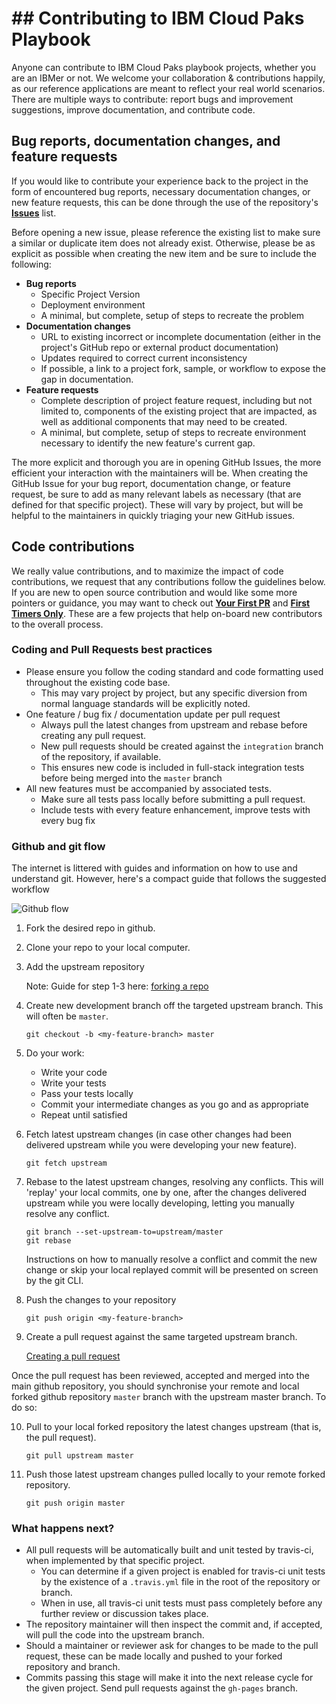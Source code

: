# ## Contributing to IBM Cloud Paks Playbook
Anyone can contribute to IBM Cloud Paks playbook projects, whether you are an IBMer or not.
We welcome your collaboration & contributions happily, as our reference applications are meant to reflect your real world scenarios.
There are multiple ways to contribute: report bugs and improvement suggestions, improve documentation, and contribute code.


## Bug reports, documentation changes, and feature requests

If you would like to contribute your experience back to the project in the form of encountered bug reports, necessary documentation changes, or new feature requests, this can be done through the use of the repository's [**Issues**](#) list.  

Before opening a new issue, please reference the existing list to make sure a similar or duplicate item does not already exist.  Otherwise, please be as explicit as possible when creating the new item and be sure to include the following:

- **Bug reports**
  - Specific Project Version
  - Deployment environment
  - A minimal, but complete, setup of steps to recreate the problem
- **Documentation changes**
  - URL to existing incorrect or incomplete documentation (either in the project's GitHub repo or external product documentation)
  - Updates required to correct current inconsistency
  - If possible, a link to a project fork, sample, or workflow to expose the gap in documentation.
- **Feature requests**
  - Complete description of project feature request, including but not limited to, components of the existing project that are impacted, as well as additional components that may need to be created.
  - A minimal, but complete, setup of steps to recreate environment necessary to identify the new feature's current gap.

The more explicit and thorough you are in opening GitHub Issues, the more efficient your interaction with the maintainers will be.  When creating the GitHub Issue for your bug report, documentation change, or feature request, be sure to add as many relevant labels as necessary (that are defined for that specific project).  These will vary by project, but will be helpful to the maintainers in quickly triaging your new GitHub issues.

## Code contributions

We really value contributions, and to maximize the impact of code contributions, we request that any contributions follow the guidelines below.  If you are new to open source contribution and would like some more pointers or guidance, you may want to check out [**Your First PR**](http://yourfirstpr.github.io/) and [**First Timers Only**](https://www.firsttimersonly.com/).  These are a few projects that help on-board new contributors to the overall process.

### Coding and Pull Requests best practices
- Please ensure you follow the coding standard and code formatting used throughout the existing code base.
  - This may vary project by project, but any specific diversion from normal language standards will be explicitly noted.
- One feature / bug fix / documentation update per pull request
  - Always pull the latest changes from upstream and rebase before creating any pull request.  
  - New pull requests should be created against the `integration` branch of the repository, if available.
  - This ensures new code is included in full-stack integration tests before being merged into the `master` branch
- All new features must be accompanied by associated tests.
  - Make sure all tests pass locally before submitting a pull request.
  - Include tests with every feature enhancement, improve tests with every bug fix

### Github and git flow

The internet is littered with guides and information on how to use and understand git.
However, here's a compact guide that follows the suggested workflow

![Github flow](https://ibm-cloud-architecture.github.io/assets/img/github_flow.png)

1. Fork the desired repo in github.

2. Clone your repo to your local computer.

3. Add the upstream repository

    Note: Guide for step 1-3 here: [forking a repo](https://help.github.com/articles/fork-a-repo/)

4. Create new development branch off the targeted upstream branch.  This will often be `master`.

    ```
    git checkout -b <my-feature-branch> master
    ```

5. Do your work:
   - Write your code
   - Write your tests
   - Pass your tests locally
   - Commit your intermediate changes as you go and as appropriate
   - Repeat until satisfied

6. Fetch latest upstream changes (in case other changes had been delivered upstream while you were developing your new feature).

    ```
    git fetch upstream
    ```
7. Rebase to the latest upstream changes, resolving any conflicts. This will 'replay' your local commits, one by one, after the changes delivered upstream while you were locally developing, letting you manually resolve any conflict.

    ```
    git branch --set-upstream-to=upstream/master
    git rebase
    ```
    Instructions on how to manually resolve a conflict and commit the new change or skip your local replayed commit will be presented on screen by the git CLI.

8. Push the changes to your repository

    ```
    git push origin <my-feature-branch>
    ```

9. Create a pull request against the same targeted upstream branch.

    [Creating a pull request](https://help.github.com/articles/creating-a-pull-request/)

Once the pull request has been reviewed, accepted and merged into the main github repository, you should synchronise your remote and local forked github repository `master` branch with the upstream master branch. To do so:

10. Pull to your local forked repository the latest changes upstream (that is, the pull request).

    ```
    git pull upstream master
    ```

11. Push those latest upstream changes pulled locally to your remote forked repository.

    ```
    git push origin master
    ```

### What happens next?
- All pull requests will be automatically built and unit tested by travis-ci, when implemented by that specific project.
  - You can determine if a given project is enabled for travis-ci unit tests by the existence of a `.travis.yml` file in the root of the repository or branch.
  - When in use, all travis-ci unit tests must pass completely before any further review or discussion takes place.
- The repository maintainer will then inspect the commit and, if accepted, will pull the code into the upstream branch.
- Should a maintainer or reviewer ask for changes to be made to the pull request, these can be made locally and pushed to your forked repository and branch.
- Commits passing this stage will make it into the next release cycle for the given project.
Send pull requests against the `gh-pages` branch.
